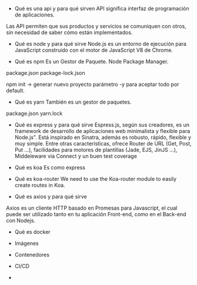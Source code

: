 

- Qué es una api y para qué sirven
API significa interfaz de programación de aplicaciones.

Las API permiten que sus productos y servicios se comuniquen con otros, sin necesidad de saber cómo están implementados. 

- Qué es node y para qué sirve 
Node.js es un entorno de ejecución para JavaScript construido con el motor de JavaScript V8 de Chrome.

- Qué es npm
Es un Gestor de Paquete. Node Package Manager.

package.json
package-lock.json 

npm init -> generar nuevo proyecto
parámetro -y para aceptar todo por default.

- Qué es yarn
También es un gestor de paquetes.

package.json
yarn.lock

- Qué es express y para qué sirve
Espress.js, según sus creadores, es un framework de desarrollo de aplicaciones web minimalista y flexible para Node.js". Está inspirado en Sinatra, además es robusto, rápido, flexible y muy simple. Entre otras características, ofrece Router de URL (Get, Post, Put …), facilidades para motores de plantillas (Jade, EJS, JinJS …), Middeleware via Connect y un buen test coverage

- Qué es koa
Es como express

- Qué es koa-router
We need to use the Koa-router module to easily create routes in Koa. 

- Qué es axios y para qué sirve

Axios es un cliente HTTP basado en Promesas para Javascript, el cual puede ser utilizado tanto en tu aplicación Front-end, como en el Back-end con Nodejs.

- Qué es docker

- Imágenes

- Contenedores

- CI/CD

- 